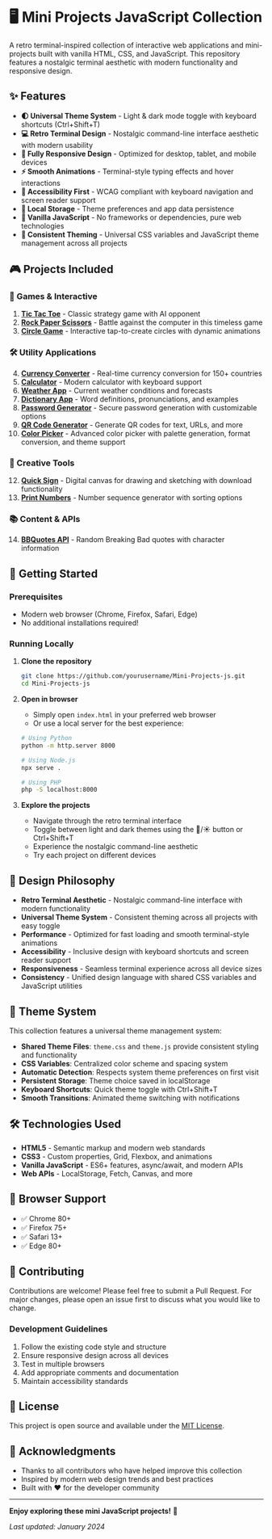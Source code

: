 # 🖥️ Mini Projects JavaScript Collection

A retro terminal-inspired collection of interactive web applications and mini-projects built with vanilla HTML, CSS, and JavaScript. This repository features a nostalgic terminal aesthetic with modern functionality and responsive design.

## ✨ Features

- **🌓 Universal Theme System** - Light & dark mode toggle with keyboard shortcuts (Ctrl+Shift+T)
- **💻 Retro Terminal Design** - Nostalgic command-line interface aesthetic with modern usability
- **📱 Fully Responsive Design** - Optimized for desktop, tablet, and mobile devices
- **⚡ Smooth Animations** - Terminal-style typing effects and hover interactions
- **🎯 Accessibility First** - WCAG compliant with keyboard navigation and screen reader support
- **💾 Local Storage** - Theme preferences and app data persistence
- **🔧 Vanilla JavaScript** - No frameworks or dependencies, pure web technologies
- **🎨 Consistent Theming** - Universal CSS variables and JavaScript theme management across all projects

## 🎮 Projects Included

### 🎯 Games & Interactive

1. **[Tic Tac Toe](./tic-tac-toe)** - Classic strategy game with AI opponent
2. **[Rock Paper Scissors](./rock-paper-scissors)** - Battle against the computer in this timeless game
3. **[Circle Game](./circle-game)** - Interactive tap-to-create circles with dynamic animations

### 🛠️ Utility Applications

4. **[Currency Converter](./currency-converter)** - Real-time currency conversion for 150+ countries
5. **[Calculator](./Calculator)** - Modern calculator with keyboard support
6. **[Weather App](./Weather-App)** - Current weather conditions and forecasts
7. **[Dictionary App](./Dictionary-App)** - Word definitions, pronunciations, and examples
8. **[Password Generator](./Password-Generator)** - Secure password generation with customizable options
9. **[QR Code Generator](./QR-Code-Generator)** - Generate QR codes for text, URLs, and more
10. **[Color Picker](./color-picker)** - Advanced color picker with palette generation, format conversion, and theme support

### 🎨 Creative Tools

12. **[Quick Sign](./Quick%20Sign)** - Digital canvas for drawing and sketching with download functionality
13. **[Print Numbers](./Print-Numbers)** - Number sequence generator with sorting options

### 📚 Content & APIs

14. **[BBQuotes API](./BBQuotes-API)** - Random Breaking Bad quotes with character information

## 🚀 Getting Started

### Prerequisites

- Modern web browser (Chrome, Firefox, Safari, Edge)
- No additional installations required!

### Running Locally

1. **Clone the repository**

   ```bash
   git clone https://github.com/yourusername/Mini-Projects-js.git
   cd Mini-Projects-js
   ```

2. **Open in browser**
   - Simply open `index.html` in your preferred web browser
   - Or use a local server for the best experience:

   ```bash
   # Using Python
   python -m http.server 8000
   
   # Using Node.js
   npx serve .
   
   # Using PHP
   php -S localhost:8000
   ```

3. **Explore the projects**
   - Navigate through the retro terminal interface
   - Toggle between light and dark themes using the 🌙/☀️ button or Ctrl+Shift+T
   - Experience the nostalgic command-line aesthetic
   - Try each project on different devices

## 🎨 Design Philosophy

- **Retro Terminal Aesthetic** - Nostalgic command-line interface with modern functionality
- **Universal Theme System** - Consistent theming across all projects with easy toggle
- **Performance** - Optimized for fast loading and smooth terminal-style animations
- **Accessibility** - Inclusive design with keyboard shortcuts and screen reader support
- **Responsiveness** - Seamless terminal experience across all device sizes
- **Consistency** - Unified design language with shared CSS variables and JavaScript utilities

## 🎯 Theme System

This collection features a universal theme management system:

- **Shared Theme Files**: `theme.css` and `theme.js` provide consistent styling and functionality
- **CSS Variables**: Centralized color scheme and spacing system
- **Automatic Detection**: Respects system theme preferences on first visit
- **Persistent Storage**: Theme choice saved in localStorage
- **Keyboard Shortcuts**: Quick theme toggle with Ctrl+Shift+T
- **Smooth Transitions**: Animated theme switching with notifications

## 🛠️ Technologies Used

- **HTML5** - Semantic markup and modern web standards
- **CSS3** - Custom properties, Grid, Flexbox, and animations
- **Vanilla JavaScript** - ES6+ features, async/await, and modern APIs
- **Web APIs** - LocalStorage, Fetch, Canvas, and more

## 📱 Browser Support

- ✅ Chrome 80+
- ✅ Firefox 75+
- ✅ Safari 13+
- ✅ Edge 80+

## 🤝 Contributing

Contributions are welcome! Please feel free to submit a Pull Request. For major changes, please open an issue first to discuss what you would like to change.

### Development Guidelines

1. Follow the existing code style and structure
2. Ensure responsive design across all devices
3. Test in multiple browsers
4. Add appropriate comments and documentation
5. Maintain accessibility standards

## 📄 License

This project is open source and available under the [MIT License](LICENSE).

## 🌟 Acknowledgments

- Thanks to all contributors who have helped improve this collection
- Inspired by modern web design trends and best practices
- Built with ❤️ for the developer community

---

**Enjoy exploring these mini JavaScript projects!** 🎉

*Last updated: January 2024*
